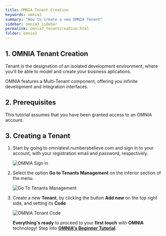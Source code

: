 ```yaml
---
title: OMNIA Tenant Creation
keywords: omnia3
summary: "How to create a new OMNIA Tenant"
sidebar: omnia3_sidebar
permalink: omnia3_tenantcreation.html
folder: omnia3
---
```


## 1. OMNIA Tenant Creation

Tenant is the designation of an isolated development environment, where you'll be able to model and create your business aplications. 

OMNIA features a Multi-Tenant component, offering you infinite development and integration interfaces. 

## 2. Prerequisites

This tutorial assumes that you have been granted access to an OMNIA account.

## 3. Creating a Tenant

1. Start by going to omniatest.numbersbelieve.com and sign in to your account, with your registration email and password, respectively.

    ![OMNIA Sign in](https://raw.githubusercontent.com/numbersbelieve/omnia3/master/docs/tutorialPics/modelingTutorial/OMNIA%20-%20Sign%20In%20Account.PNG)

2. Select the option **Go to Tenants Management** on the inferior section of the menu.

    ![Go To Tenants Management](https://raw.githubusercontent.com/numbersbelieve/omnia3/master/docs/tutorialPics/modelingTutorial/OMNIA%20-%20Select%20-%20Tenant.PNG) 
 
 3. Create a new **Tenant**, by clicking the button **Add new** on the top right side, and setting its **Code**

    ![OMNIA Tenant Code](https://raw.githubusercontent.com/numbersbelieve/omnia3/master/docs/tutorialPics/modelingTutorial/OMNIA-Tenant-Code.PNG )
    
    **Everything's ready** to proceed to your **first touch** with **OMNIA** technology! Step into [**OMNIA's Beginner Tutorial**](http://docs.numbersbelieve.com/omnia3_beginnertutorial.html).


